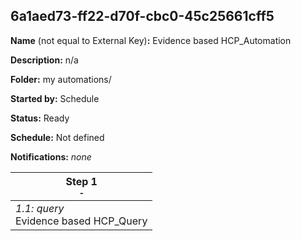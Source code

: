 ## 6a1aed73-ff22-d70f-cbc0-45c25661cff5

**Name** (not equal to External Key)**:** Evidence based HCP_Automation

**Description:** n/a

**Folder:** my automations/

**Started by:** Schedule

**Status:** Ready

**Schedule:** Not defined

**Notifications:** _none_


| Step 1<br>_<small>-</small>_ |
| --- |
| _1.1: query_<br>Evidence based HCP_Query |
